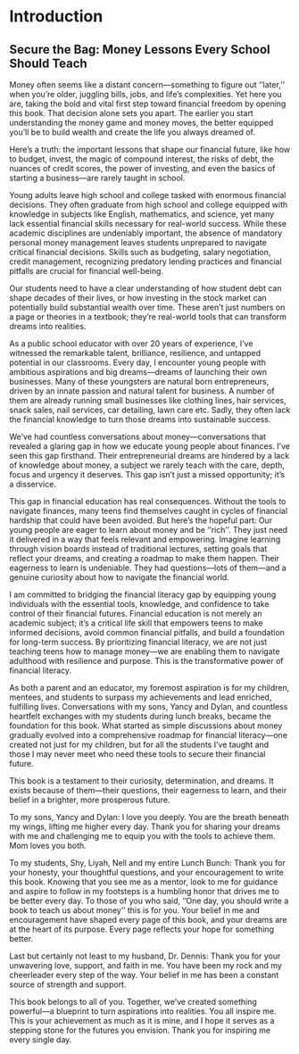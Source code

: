 # Introduction

## Secure the Bag: Money Lessons Every School Should Teach

Money often seems like a distant concern—something to figure out ‘’later,’’ when you’re older, juggling bills, jobs, and life’s complexities. Yet here you are, taking the bold and vital first step toward financial freedom by opening this book. That decision alone sets you apart. The earlier you start understanding the money game and money moves, the better equipped you’ll be to build wealth and create the life you always dreamed of.

Here’s a truth: the important lessons that shape our financial future, like how to budget, invest, the magic of compound interest, the risks of debt, the nuances of credit scores, the power of investing, and even the basics of starting a business—are rarely taught in school.

Young adults leave high school and college tasked with enormous financial decisions. They often graduate from high school and college equipped with knowledge in subjects like English, mathematics, and science, yet many lack essential financial skills necessary for real-world success. While these academic disciplines are undeniably important, the absence of mandatory personal money management leaves students unprepared to navigate critical financial decisions. Skills such as budgeting, salary negotiation, credit management, recognizing predatory lending practices and financial pitfalls are crucial for financial well-being.

Our students need to have a clear understanding of how student debt can shape decades of their lives, or how investing in the stock market can potentially build substantial wealth over time. These aren’t just numbers on a page or theories in a textbook; they’re real-world tools that can transform dreams into realities.

As a public school educator with over 20 years of experience, I’ve witnessed the remarkable talent, brilliance, resilience, and untapped potential in our classrooms. Every day, I encounter young people with ambitious aspirations and big dreams—dreams of launching their own businesses. Many of these youngsters are natural born entrepreneurs, driven by an innate passion and natural talent for business. A number of them are already running small businesses like clothing lines, hair services, snack sales, nail services, car detailing, lawn care etc. Sadly, they often lack the financial knowledge to turn those dreams into sustainable success.

We’ve had countless conversations about money—conversations that revealed a glaring gap in how we educate young people about finances. I’ve seen this gap firsthand. Their entrepreneurial dreams are hindered by a lack of knowledge about money, a subject we rarely teach with the care, depth, focus and urgency it deserves. This gap isn’t just a missed opportunity; it’s a disservice.

This gap in financial education has real consequences. Without the tools to navigate finances, many teens find themselves caught in cycles of financial hardship that could have been avoided. But here’s the hopeful part: Our young people are eager to learn about money and be ‘’rich’’. They just need it delivered in a way that feels relevant and empowering. Imagine learning through vision boards instead of traditional lectures, setting goals that reflect your dreams, and creating a roadmap to make them happen. Their eagerness to learn is undeniable. They had questions—lots of them—and a genuine curiosity about how to navigate the financial world.

I am committed to bridging the financial literacy gap by equipping young individuals with the essential tools, knowledge, and confidence to take control of their financial futures. Financial education is not merely an academic subject; it’s a critical life skill that empowers teens to make informed decisions, avoid common financial pitfalls, and build a foundation for long-term success. By prioritizing financial literacy, we are not just teaching teens how to manage money—we are enabling them to navigate adulthood with resilience and purpose. This is the transformative power of financial literacy.

As both a parent and an educator, my foremost aspiration is for my children, mentees, and students to surpass my achievements and lead enriched, fulfilling lives. Conversations with my sons, Yancy and Dylan, and countless heartfelt exchanges with my students during lunch breaks, became the foundation for this book. What started as simple discussions about money gradually evolved into a comprehensive roadmap for financial literacy—one created not just for my children, but for all the students I’ve taught and those I may never meet who need these tools to secure their financial future.

This book is a testament to their curiosity, determination, and dreams. It exists because of them—their questions, their eagerness to learn, and their belief in a brighter, more prosperous future.

To my sons, Yancy and Dylan: I love you deeply. You are the breath beneath my wings, lifting me higher every day. Thank you for sharing your dreams with me and challenging me to equip you with the tools to achieve them. Mom loves you both.

To my students, Shy, Liyah, Nell and my entire Lunch Bunch: Thank you for your honesty, your thoughtful questions, and your encouragement to write this book. Knowing that you see me as a mentor, look to me for guidance and aspire to follow in my footsteps is a humbling honor that drives me to be better every day. To those of you who said, ‘’One day, you should write a book to teach us about money’’ this is for you. Your belief in me and encouragement have shaped every page of this book, and your dreams are at the heart of its purpose. Every page reflects your hope for something better.

Last but certainly not least to my husband, Dr. Dennis: Thank you for your unwavering love, support, and faith in me. You have been my rock and my cheerleader every step of the way. Your belief in me has been a constant source of strength and support.

This book belongs to all of you. Together, we’ve created something powerful—a blueprint to turn aspirations into realities. You all inspire me. This is your achievement as much as it is mine, and I hope it serves as a stepping stone for the futures you envision. Thank you for inspiring me every single day.

